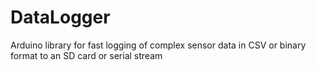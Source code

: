 # DataLogger
Arduino library for fast logging of complex sensor data in CSV or binary format to an SD card or serial stream
